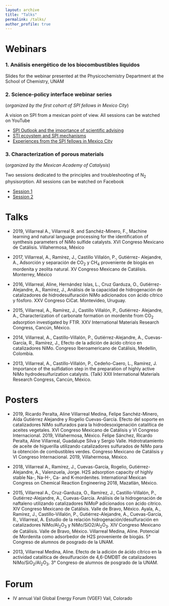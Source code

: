 ```yaml
---
layout: archive
title: "Talks"
permalink: /talks/
author_profile: true
---
```



Webinars 
====== 
### 1. Análisis energético de los biocombustibles líquidos 

Slides for the webinar presented at the Physicochemistry Department at the School of Chemistry, UNAM




### 2. Science-policy interface webinar series 
(_organized by the first cohort of SPI fellows in Mexico City_)

A vision on SPI from a mexican point of view. All sessions can be watched on YouTube

* [SPI Outlook and the importance of scientific advising](https://www.youtube.com/watch?v=CzRPqKp1QG4&t=22s)
* [STI ecoystem and SPI mechanisms](https://www.youtube.com/watch?v=JlfNC7f-Qsg)
* [Experiences from the SPI fellows in Mexico City](https://www.youtube.com/watch?v=SpZiNoR206I&t=2s)

### 3. Characterization of porous materials 
(_organized by the Mexican Academy of Catalysis_)

Two sessions dedicated to the principles and troubleshooting of N<sub>2</sub> physisorption. All sessions can be watched on Facebook
* [Session 1](https://www.facebook.com/sara.acat.58/videos/332656437707081)
* [Session 2](https://www.facebook.com/sara.acat.58/videos/333986820907376)

Talks
======
* 2019, Villarreal A., Villarreal R. and Sanchéz-Minero, F., Machine learning and natural language processing for the identification of synthesis parameters of NiMo sulfide catalysts. XVI Congreso Mexicano de Catálisis. Villahermosa, México

* 2017, Villarreal, A., Ramírez, J., Castillo Villalón, P., Gutiérrez- Alejandre, A., Adsorción y separación de CO<sub>2</sub> y CH<sub>4</sub> proveniente de biogás en mordenita y zeolita natural. XV Congreso Mexicano de Catálisis. Monterrey, México

* 2016, Villarreal, Aline, Hernández Islas, L., Cruz Garduza, O., Gutiérrez- Alejandre, A., Ramírez, J., Análisis de la capacidad de hidrogenación de catalizadores de hidrodesulfuración NiMo adicionados con ácido cítrico y fósforo. XXV Congreso CiCat. Montevideo, Uruguay.

* 2015, Villarreal, A., Ramírez, J., Castillo Villalón, P., Gutiérrez- Alejandre, A., Characterization of carbonate formation on mordenite from CO<sub>2</sub> adsorption investigated by FTIR. XXV International Materials Research Congress, Cancún, México.

* 2014, Villarreal, A., Castillo-Villalón, P., Gutiérrez-Alejandre, A., Cuevas-García, R., Ramírez, J., Efecto de la adición de ácido cítrico en catalizadores NiMo. Congreso Iberoamericano de Catálisis, Medellín, Colombia.

* 2013, Villarreal, A., Castillo-Villalón, P., Cedeño-Caero, L., Ramírez, J. Importance of the sulfidation step in the preparation of highly active NiMo hydrodesulfurization catalysts. (Talk) XXII International Materials Research Congress, Cancún, México.

Posters
======
* 2019, Ricardo Peralta, Aline Villarreal Medina, Felipe Sanchéz-Minero, Aída Gutiérrez Alejandre y Rogelio Cuevas-García. Efecto del soporte en catalizadores NiMo sulfurados para la hidrodesoxigenación catalítica de aceites vegetales. XVI Congreso Mexicano de Catálisis y VI Congreso Internacional. 2019, Villahermosa, México.
Felipe Sánchez, Ricardo Peralta, Aline Villarreal, Guadalupe Silva y Sergio Valle. Hidrotratamiento de aceite de higuerilla utilizando catalizadores sulfurados de NiMo para la obtención de combustibles verdes. Congreso Mexicano de Catálisis y VI Congreso Internacional. 2019, Villahermosa, México.

* 2018, Villarreal A., Ramírez, J., Cuevas-García, Rogelio, Gutiérrez-Alejandre, A., Valenzuela, Jorge. H2S adsorption capacity of highly stable Na-, Na-H-, Ca- and K-mordenites. International Mexican Congress on Chemical Reaction Engineering 2018, Mazatlán, México.

* 2015, Villarreal A., Cruz-Garduza, O., Ramírez, J., Castillo-Villalón, P., Gutiérrez-Alejandre, A., Cuevas-García. Análisis de la hidrogenación de naftaleno utilizando catalizadores NiMoP adicionados con ácido cítrico. XIV Congreso Mexicano de Catálisis. Valle de Bravo, México.
Ayala, A., Ramírez, J., Castillo-Villalón, P., Gutiérrez-Alejandre, A., Cuevas-García, R., Villarreal, A. Estudio de la relación hidrogenación/desulfuración en catalizadores NiMo/Al<sub>2</sub>O<sub>3</sub> y NiMo/SiO2/Al<sub>2</sub>O<sub>3</sub>. XIV Congreso Mexicano de Catálisis. Valle de Bravo, México.
Villarreal Medina, Aline. Potencial de Mordenita como adsorbedor de H2S proveniente de biogás. 5° Congreso de alumnos de posgrado de la UNAM.

* 2013, Villarreal Medina, Aline. Efecto de la adición de ácido cítrico en la actividad catalítica de desulfuración de 4,6-DMDBT de catalizadores NiMo/SiO<sub>2</sub>/Al<sub>2</sub>O<sub>3</sub>. 3° Congreso de alumnos de posgrado de la UNAM.

Forum
=======
* IV annual Vail Global Energy Forum (VGEF)
Vail, Colorado 
